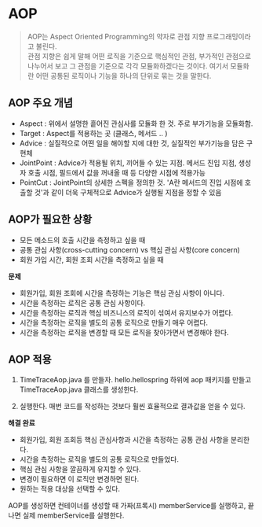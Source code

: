 # AOP
>AOP는 Aspect Oriented Programming의 약자로 관점 지향 프로그래밍이라고 불린다.  
관점 지향은 쉽게 말해 어떤 로직을 기준으로 핵심적인 관점, 부가적인 관점으로 나누어서 보고 그 관점을 기준으로 각각 모듈화하겠다는 것이다. 여기서 모듈화란 어떤 공통된 로직이나 기능을 하나의 단위로 묶는 것을 말한다. 

## AOP 주요 개념
- Aspect : 위에서 설명한 흩어진 관심사를 모듈화 한 것. 주로 부가기능을 모듈화함.
- Target : Aspect를 적용하는 곳 (클래스, 메서드 .. )
- Advice : 실질적으로 어떤 일을 해야할 지에 대한 것, 실질적인 부가기능을 담은 구현체
- JointPoint : Advice가 적용될 위치, 끼어들 수 있는 지점. 메서드 진입 지점, 생성자 호출 시점, 필드에서 값을 꺼내올 때 등 다양한 시점에 적용가능
- PointCut : JointPoint의 상세한 스펙을 정의한 것. 'A란 메서드의 진입 시점에 호출할 것'과 같이 더욱 구체적으로 Advice가 실행될 지점을 정할 수 있음
 
## AOP가 필요한 상황
- 모든 메소드의 호출 시간을 측정하고 싶을 때
- 공통 관심 사항(cross-cutting concern) vs 핵심 관심 사항(core concern)
- 회원 가입 시간, 회원 조회 시간을 측정하고 싶을 때

**문제**  
- 회원가입, 회원 조회에 시간을 측정하는 기능은 핵심 관심 사항이 아니다.
- 시간을 측정하는 로직은 공통 관심 사항이다.
- 시간을 측정하는 로직과 핵심 비즈니스의 로직이 섞여서 유지보수가 어렵다.
- 시간을 측정하는 로직을 별도의 공통 로직으로 만들기 매우 어렵다.
- 시간을 측정하는 로직을 변경할 때 모든 로직을 찾아가면서 변경해야 한다.



## AOP 적용
1. TimeTraceAop.java 를 만들자.
hello.hellospring 하위에 aop 패키지를 만들고 TimeTraceAop.java 클래스를 생성한다.

2. 실행한다.
매번 코드를 작성하는 것보다 훨씬 효율적으로 결과값을 얻을 수 있다.

**해결 완료**
- 회원가입, 회원 조회등 핵심 관심사항과 시간을 측정하는 공통 관심 사항을 분리한다.
- 시간을 측정하는 로직을 별도의 공통 로직으로 만들었다.
- 핵심 관심 사항을 깔끔하게 유지할 수 있다.
- 변경이 필요하면 이 로직만 변경하면 된다.
- 원하는 적용 대상을 선택할 수 있다.

AOP를 생성하면 컨테이너를 생성할 때 가짜(프록시) memberService를 실행하고, 끝나면 실제 memberService를 실행한다.
